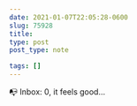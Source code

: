 ```yaml
---
date: 2021-01-07T22:05:28-0600
slug: 75928
title: 
type: post
post_type: note

tags: []
---
```

📭 Inbox: 0, it feels good…



